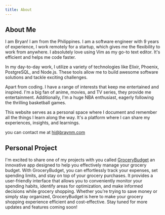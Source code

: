 ```yaml
---
title: About
---
```



## About Me
I am Bryan! I am from the Philippines. I am a software engineer with 9 years of experience, I work remotely for a startup, which gives me the flexibility to work from anywhere. I absolutely love using Vim as my go-to text editor. It's efficient and helps me code faster.

In my day-to-day work, I utilize a variety of technologies like Elixir, Phoenix, PostgreSQL, and Node.js. These tools allow me to build awesome software solutions and tackle exciting challenges.

Apart from coding. I have a range of interests that keep me entertained and inspired. I'm a big fan of anime, movies, and TV series, they provide me entertainment. Additionally, I'm a huge NBA enthusiast, eagerly following the thrilling basketball games.

This website serves as a personal space where I document and remember all the things I learn along the way. It's a platform where I can share my experiences, insights, and learnings.

you can contact me at hi@braynm.com

## Personal Project
I'm excited to share one of my projects with you called [GroceryBudget](https://grocerybudgetph.com) an innovative app designed to help you effectively manage your grocery budget. With GroceryBudget, you can effortlessly track your expenses, set spending limits, and stay on top of your grocery purchases. It provides a user-friendly interface that allows you to conveniently monitor your spending habits, identify areas for optimization, and make informed decisions while grocery shopping. Whether you're trying to save money or simply stay organized, GroceryBudget is here to make your grocery shopping experience efficient and cost-effective. Stay tuned for more updates and features coming soon!

